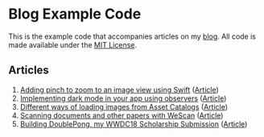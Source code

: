 # Blog Example Code

This is the example code that accompanies articles on my [blog](https://schiavo.me). All code is made available under the [MIT License](LICENSE).

## Articles
1. [Adding pinch to zoom to an image view using Swift](2019-02-03-ImageZoomView) ([Article](https://schiavo.me/2019/pinch-to-zoom-image-view/))
2. [Implementing dark mode in your app using observers](2019-02-10-DarkMode) ([Article](https://schiavo.me/2019/implementing-dark-mode/))
3. [Different ways of loading images from Asset Catalogs](2019-02-17-AssetCatalogImages) ([Article](https://schiavo.me/2019/asset-catalog-images/))
4. [Scanning documents and other papers with WeScan](2019-02-24-ScanningDocuments) ([Article](https://schiavo.me/2019/scanning-documents/))
5. [Building DoublePong, my WWDC18 Scholarship Submission](2019-03-10-BuildingDoublePong) ([Article](https://schiavo.me/2019/building-doublepong/))

